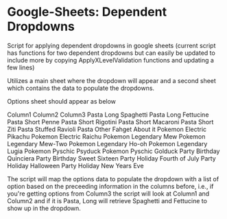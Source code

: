 # Google-Sheets: Dependent Dropdowns
Script for applying dependent dropdowns in google sheets (current script has functions for two dependent dropdowns but can easily be updated to include more by copying ApplyXLevelValidation functions and updating a few lines)

Utilizes a main sheet where the dropdown will appear and a second sheet which contains the data to populate the dropdowns.

Options sheet should appear as below

Column1	       Column2		     Column3
Pasta           Long		      Spaghetti
Pasta           Long 		      Fettucine
Pasta	          Short		      Penne
Pasta	          Short		      Rigotini
Pasta   	      Short		      Macaroni
Pasta         	Short		      Ziti
Pasta         	Stuffed		    Ravioli
Pasta		        Other         Fahget About it
Pokemon         Electric		  Pikachu
Pokemon        	Electric		  Raichu
Pokemon         Legendary		  Mew
Pokemon         Legendary		  Mew-Two
Pokemon        	Legendary		  Ho-oh
Pokemon         Legendary		  Lugia
Pokemon         Pyschic       Psyduck
Pokemon         Pyschic		    Golduck
Party           Birthday	    Quinciera
Party	          Birthday	    Sweet Sixteen
Party	          Holiday		    Fourth of July
Party	          Holiday		    Halloween
Party	          Holiday		    New Years Eve

The script will map the options data to populate the dropdown with a list of option based on the preceeding information in the columns before, i.e., if you're getting options from Column3 the script will look at Column1 and Column2 and if it is Pasta, Long will retrieve Spaghetti and Fettucine to show up in the dropdown.
